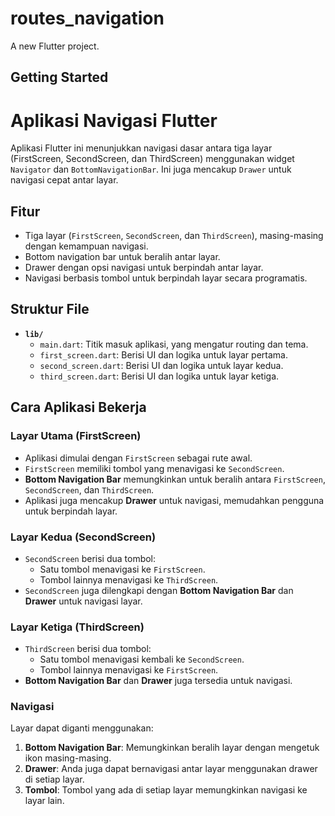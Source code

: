 # routes_navigation

A new Flutter project.

## Getting Started

# Aplikasi Navigasi Flutter

Aplikasi Flutter ini menunjukkan navigasi dasar antara tiga layar (FirstScreen, SecondScreen, dan ThirdScreen) menggunakan widget `Navigator` dan `BottomNavigationBar`. Ini juga mencakup `Drawer` untuk navigasi cepat antar layar.

## Fitur
- Tiga layar (`FirstScreen`, `SecondScreen`, dan `ThirdScreen`), masing-masing dengan kemampuan navigasi.
- Bottom navigation bar untuk beralih antar layar.
- Drawer dengan opsi navigasi untuk berpindah antar layar.
- Navigasi berbasis tombol untuk berpindah layar secara programatis.

## Struktur File

- **`lib/`**
  - `main.dart`: Titik masuk aplikasi, yang mengatur routing dan tema.
  - `first_screen.dart`: Berisi UI dan logika untuk layar pertama.
  - `second_screen.dart`: Berisi UI dan logika untuk layar kedua.
  - `third_screen.dart`: Berisi UI dan logika untuk layar ketiga.

## Cara Aplikasi Bekerja

### Layar Utama (FirstScreen)

- Aplikasi dimulai dengan `FirstScreen` sebagai rute awal.
- `FirstScreen` memiliki tombol yang menavigasi ke `SecondScreen`.
- **Bottom Navigation Bar** memungkinkan untuk beralih antara `FirstScreen`, `SecondScreen`, dan `ThirdScreen`.
- Aplikasi juga mencakup **Drawer** untuk navigasi, memudahkan pengguna untuk berpindah layar.

### Layar Kedua (SecondScreen)

- `SecondScreen` berisi dua tombol:
  - Satu tombol menavigasi ke `FirstScreen`.
  - Tombol lainnya menavigasi ke `ThirdScreen`.
- `SecondScreen` juga dilengkapi dengan **Bottom Navigation Bar** dan **Drawer** untuk navigasi layar.

### Layar Ketiga (ThirdScreen)

- `ThirdScreen` berisi dua tombol:
  - Satu tombol menavigasi kembali ke `SecondScreen`.
  - Tombol lainnya menavigasi ke `FirstScreen`.
- **Bottom Navigation Bar** dan **Drawer** juga tersedia untuk navigasi.

### Navigasi

Layar dapat diganti menggunakan:

1. **Bottom Navigation Bar**: Memungkinkan beralih layar dengan mengetuk ikon masing-masing.
2. **Drawer**: Anda juga dapat bernavigasi antar layar menggunakan drawer di setiap layar.
3. **Tombol**: Tombol yang ada di setiap layar memungkinkan navigasi ke layar lain.
